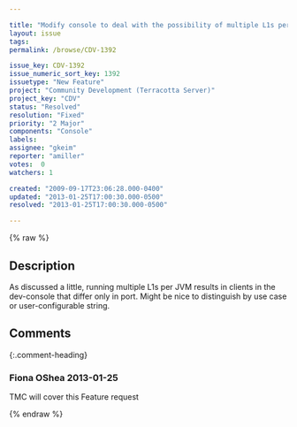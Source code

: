 ```yaml
---

title: "Modify console to deal with the possibility of multiple L1s per JVM from standalone kits"
layout: issue
tags: 
permalink: /browse/CDV-1392

issue_key: CDV-1392
issue_numeric_sort_key: 1392
issuetype: "New Feature"
project: "Community Development (Terracotta Server)"
project_key: "CDV"
status: "Resolved"
resolution: "Fixed"
priority: "2 Major"
components: "Console"
labels: 
assignee: "gkeim"
reporter: "amiller"
votes:  0
watchers: 1

created: "2009-09-17T23:06:28.000-0400"
updated: "2013-01-25T17:00:30.000-0500"
resolved: "2013-01-25T17:00:30.000-0500"

---
```




{% raw %}



## Description

<div markdown="1" class="description">

As discussed a little, running multiple L1s per JVM results in clients in the dev-console that differ only in port.  Might be nice to distinguish by use case or user-configurable string.

</div>

## Comments


{:.comment-heading}
### **Fiona OShea** <span class="date">2013-01-25</span>

<div markdown="1" class="comment">

TMC will cover this Feature request

</div>



{% endraw %}
